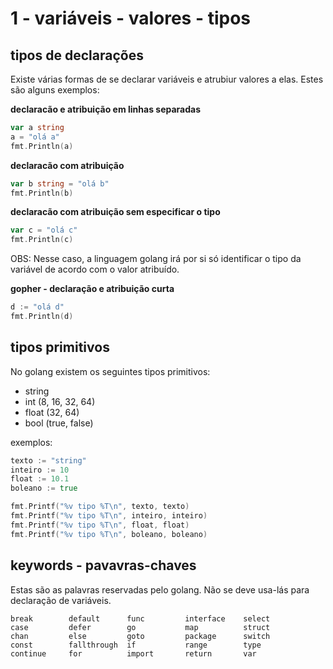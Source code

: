 # 1 - variáveis - valores - tipos

## tipos de declarações

Existe várias formas de se declarar variáveis e atrubiur valores a elas. Estes são alguns exemplos:

**declaracão e atribuição em linhas separadas**
```go
var a string
a = "olá a"
fmt.Println(a)
```

**declaracão com atribuição**
```go
var b string = "olá b"
fmt.Println(b)
```

**declaracão com atribuição sem especificar o tipo**
```go
var c = "olá c"
fmt.Println(c)
```
OBS: Nesse caso, a linguagem golang irá por si só identificar o tipo da variável de acordo com o valor atribuído.

**gopher - declaração e atribuição curta**
```go
d := "olá d"
fmt.Println(d)
```

## tipos primitivos

No golang existem os seguintes tipos primitivos:

- string 
- int (8, 16, 32, 64)
- float (32, 64)
- bool (true, false)

exemplos:
```go
texto := "string"
inteiro := 10
float := 10.1
boleano := true

fmt.Printf("%v tipo %T\n", texto, texto)
fmt.Printf("%v tipo %T\n", inteiro, inteiro)
fmt.Printf("%v tipo %T\n", float, float)
fmt.Printf("%v tipo %T\n", boleano, boleano)
```

## keywords - pavavras-chaves

Estas são as palavras reservadas pelo golang. Não se deve usa-lás para declaração de variáveis.

```text
break        default      func         interface    select
case         defer        go           map          struct
chan         else         goto         package      switch
const        fallthrough  if           range        type
continue     for          import       return       var
```